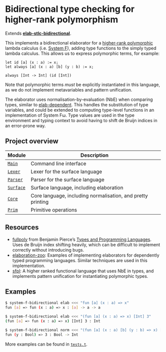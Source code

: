 # Bidirectional type checking for higher-rank polymorphism

Extends [**elab-stlc-bidirectional**](../elab-stlc-bidirectional).

This implements a bidirectional elaborator for a
[higher-rank polymorphic](https://en.wikipedia.org/wiki/Parametric_polymorphism#Higher-rank_polymorphism)
lambda calculus (i.e. [System F](https://en.wikipedia.org/wiki/System_F)),
adding type functions to the simply typed lambda calculus.
This allows us to express polymorphic terms,
for example:

```text
let id [a] (x : a) := x;
let always [a] (x : a) [b] (y : b) := x;

always [Int -> Int] (id [Int])
```

Note that polymorphic terms _must_ be explicitly instantiated in this language,
as we do not implement metavariables and pattern unification.

The elaborator uses normalisation-by-evaluation (NbE) when comparing types,
similar to [elab-dependent](../elab-dependent/).
This handles the substitution of type variables,
and could be extended to computing type-level functions in an implementation of System Fω.
Type values are used in the type environment and typing context
to avoid having to shift de Bruijn indices in an error-prone way.

## Project overview

| Module        | Description                             |
| ------------- | --------------------------------------- |
| [`Main`]      | Command line interface                  |
| [`Lexer`]     | Lexer for the surface language          |
| [`Parser`]    | Parser for the surface language         |
| [`Surface`]   | Surface language, including elaboration |
| [`Core`]      | Core language, including normalisation, and pretty printing |
| [`Prim`]      | Primitive operations                    |

[`Main`]: ./Main.ml
[`Lexer`]: ./Lexer.ml
[`Parser`]: ./Parser.mly
[`Surface`]: ./Surface.ml
[`Core`]: ./Core.ml
[`Prim`]: ./Prim.ml

## Resources

- [fullpoly](https://github.com/mspertus/TAPL/blob/main/fullpoly) from
  Benjamin Pierce’s [Types and Programming Languages](https://www.cis.upenn.edu/~bcpierce/tapl/).
  Uses de Bruijn index shifting heavily,
  which can be difficult to implement correctly without introducing bugs.
- [elaboration-zoo](https://github.com/AndrasKovacs/elaboration-zoo/):
  Examples of implementing elaborators for dependently typed programming languages.
  Similar techniques are used in this implementation.
- [sfpl](https://github.com/balint99/sfpl/):
  A higher ranked functional language that uses NbE in types,
  and implements pattern unification for instantiating polymorphic types.

## Examples

```sh
$ system-f-bidirectional elab <<< "fun [a] (x : a) => x"
fun [a] => fun (x : a) => x : [a] -> a -> a
```

```sh
$ system-f-bidirectional elab <<< "(fun [a] (x : a) => x) [Int] 3"
(fun [a] => fun (x : a) => x) [Int] 3 : Int
```

```sh
$ system-f-bidirectional norm <<< "(fun [a] (x : a) [b] (y : b) => x) [Int] 3 [Bool]"
fun (y : Bool) => 3 : Bool -> Int
```

More examples can be found in [`tests.t`](tests.t).
